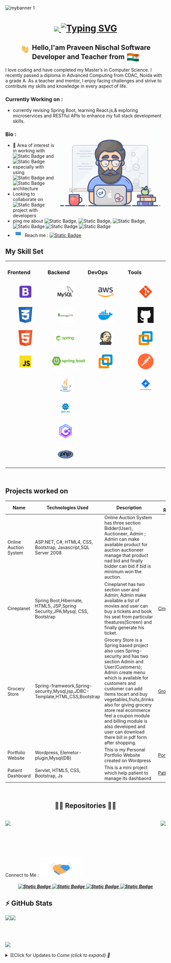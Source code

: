 
![mybanner 1](https://github.com/Praveen-nischal4/Praveen-nischal4/assets/113875949/4bccfd4d-c79e-4486-b05d-4468e79fb886)

<h1 align="center">
  <a href="https://git.io/typing-svg">
    <img src="https://readme-typing-svg.herokuapp.com/?lines=Hello,+Developers!+👋;&center=true&size=30&color=1A5319&font=Ga+Maamli&duration=3500">
    <img src="https://readme-typing-svg.herokuapp.com?font=Ga+Maamli&size=40&color=0C1844&duration=3500&random=false&width=435&lines=Nice+to+meet+you" alt="Typing SVG" />
  </a>
</h1>
 <h2 align="center"> <img src="images/waving-hand.gif" align="center" height="30"/> Hello,I'am Praveen Nischal Software Developer and Teacher from <img src="images/india.gif" align="center" height="27"/> <br> </h2>
<p> I love coding and have completed my Master’s in Computer Science. I recently passed a diploma in Advanced Computing from CDAC, Noida with a grade A. As a teacher and mentor, I enjoy facing challenges and strive to contribute my skills and knowledge in every aspect of life. </p>

### Currently Working on :
- currently revising Spring Boot, learning React.js,& exploring microservices and RESTful APIs to enhance my full stack development skills.

  <img src="images/developer.gif" align="right" width="350"/> 

### Bio :
- 🥂 Area of interest is in working with <img alt="Static Badge" src="https://img.shields.io/badge/Springboot-1A5319"> and <img alt="Static Badge" src="https://img.shields.io/badge/RESTful%20API-4477CE">
- especially with using <img alt="Static Badge" src="https://img.shields.io/badge/microservices-331D2C">  and  <img alt="Static Badge" src="https://img.shields.io/badge/mvc-183D3D"> architecture
- Looking to collaborate on <img alt="Static Badge" src="https://img.shields.io/badge/Springboot-1A5319"> project with developers
-  ping me about <img alt="Static Badge" src="https://img.shields.io/badge/Springboot-1A5319">, <img alt="Static Badge" src="https://img.shields.io/badge/Spring-131842">, <img alt="Static Badge" src="https://img.shields.io/badge/Java%20projects-2E236C">,<img alt="Static Badge" src="https://img.shields.io/badge/wire%20framing-EB5B00"> <img alt="Static Badge" src="https://img.shields.io/badge/JIRA%20Software-B60071"> <img alt="Static Badge" src="https://img.shields.io/badge/REST%20api-E4003A">
- <img src="images/message.gif" height="25"/> Reach me : <a href="mailto:praveennischal12@gmail.com" target="_blank"> <img alt="Static Badge" src="https://img.shields.io/badge/praveennischal12%40gmail.com-6B240C"> </a>









 




 ## My Skill Set  
<table><tr><td valign="top" width="25%">

### Frontend  
<div align="center">  
<img style="margin: 10px" src="images/image6.png" alt="Bootstrap" height="50" />  
<img style="margin: 10px" src="images/image5.png" alt="CSS3" height="50" />  
<img style="margin: 10px" src="images/image7.png" alt="HTML5" height="50" />   
<img style="margin: 10px" src="images/image8.png" alt="JavaScript" height="50" />  

</div></td><td valign="top" width="25%">

### Backend  
<div align="center">  
  
<img style="margin: 10px" src="images/mysql.png" alt="Mysql" height="50" />  
<img style="margin: 10px" src="images/mongodb.png" alt="Mongodb" height="50" />  
<img style="margin: 10px" src="images/spring.png" alt="Spring" height="50" />  
<img style="margin: 10px" src="images/springboot.png" alt="Springboot" height="50" />  
<img style="margin: 10px" src="images/java.png" alt="Java" height="50" />  
<img style="margin: 10px" src="images/restapi.png" alt="restAPI" height="50" />  
<img style="margin: 10px" src="images/csharp.png" alt="csharp" height="50" />  
<img style="margin: 10px" src="images/php.png" alt="PHP" height="50" />  

</div></td><td valign="top" width="25%">

### DevOps  
<div align="center">  
  
  <img style="margin: 10px" src="images/aws.png" alt="AWS" height="50" /> 
<img style="margin: 10px" src="images/docker.png" alt="Docker" height="50" />  
<img style="margin: 10px" src="images/jenkins.png" alt="Jenkins" height="50" />  
<img style="margin: 10px" src="images/vmware.png" alt="VMware" height="50" />  

</div></td><td valign="top" width="25%">

### Tools  
<div align="center">  
  
<img style="margin: 10px" src="images/git.png" alt="git" height="50" />  
<img style="margin: 10px" src="images/github.png" alt="github" height="50" />  
<img style="margin: 10px" src="images/vmware.png" alt="VMware" height="50" />  
<img style="margin: 10px" src="images/postman.png" alt="Postman" height="50" />  
<img style="margin: 10px" src="images/jira.png" alt="jira" height="50" /> 

</div></td></tr>
</table>  

<br/>  

## Projects worked on 

| Name | Technologies Used | Description | Link Repositories |
| --- | --- | --- | --- |
| Online Auction System          | ASP.NET, C#, HTML4, CSS, Bootstrap, Javascript,SQL Server 2008 | Online Auction System has three section Bidder(User), Auctioneer, Admin ; Admin can make available product for auction auctioneer manage that product nad bid and finally bidder can bid if bid is minimum won the auction. | 
| Cineplanet | Spring Boot,Hibernate, HTML5, JSP,Spring Security,JPA,Mysql, CSS, Bootstrap |  Cineplanet has two section user and Admin; Admin make available a list of movies and user can buy a tickets and book his seat from particular theatures(Screen) and finally generate his ticket. | <a href="https://github.com/Praveen-nischal4/Cineplanet.git" title="github"> Cineplanet </a> |
| Grocery Store | Spring-framweork,Spring-security,Mysql,jsp,JDBC-Template,HTML,CSS,Bootstrap | Grocery Store is a Spring based project also uses Spring-security and has two section Admin and User(Customers); Admin  create menu which is available for customers and customer can add items tocart  and buy vegetables,fruits,drinks also for giving grocery store real ecommerce feel a coupon module and billing module is also developed and user can download there bill in pdf form after shopping. | <a href="https://github.com/Praveen-nischal4/OnlineGroceryStore-Application.git" title="github"> GroceryStore </a> |
| Portfolio Website | Wordpress, Elemetor-plugin,Mysql(DB) | This is my Personal Portfolio Website created on Wordpress | <a href="https://www.praveennischal.com" title="portfolio"> PortfolioWebsite </a> |
| Patient Dashboard | Servlet, HTML5, CSS, Bootstrap, Js | This is a mini project which help patient to manage its dashbaord | <a href="https://github.com/Praveen-nischal4/PatientManagementSystem.git" title="portfolio"> PatientDashboard </a> |

<br>


<h2 align="center">👨‍💻 Repositories 👨‍💻</h2>
<br>
<div width="100%" align="center">
  <a align="left" href="https://github.com/Praveen-nischal4/Spring-Security-Basic.git" title="Spring-Security-Basic"><img align="left" height="115" src="https://github-readme-stats.vercel.app/api/pin/?username=Praveen-nischal4&repo=Spring-Security-Basic&theme=react&border_color=61dafb&border_radius=10"></a><a align="right" href="https://github.com/Praveen-nischal4/Hibernate-Coding.git" title="Hibernate-Coding"><img align="right" height="115" src="https://github-readme-stats.vercel.app/api/pin/?username=Praveen-nischal4&repo=Hibernate-Coding&theme=react&border_color=61dafb&border_radius=10"></a>
</div>
<br/><br/><br/><br/><br/><br/>









<p></p> Connect to Me :  <img src="images/Handshake.gif" height="60"/>  </p>    
                   
<h5 align="center">
 
 <a href="https://www.linkedin.com/in/praveen-nischal/"> <img alt="Static Badge" src="https://img.shields.io/badge/-linkedin-blue?style=for-the-badge&logoColor=green&logoSize=100">
 </a>
<a href="https://www.praveennischal.com" title="mysite"> <img alt="Static Badge" src="https://img.shields.io/badge/-MyWebsite-973131?style=for-the-badge&logoSize=100&labelColor=Orange">
 </a>
  <a href="https://stackoverflow.com/users/26347933/praveen-nischal" title="Stack Overflow"> <img alt="Static Badge" src="https://img.shields.io/badge/-StackoverFlow-0C1844?style=for-the-badge&logoSize=100&labelColor=Orange">
   </a>
<a href="https://www.github.com/Praveen-nischal4/" title="github" >  <img alt="Static Badge" src="https://img.shields.io/badge/-github-000000?style=for-the-badge&logoSize=100&labelColor=Orange">
  </a>
</h5>

## ⚡ GitHub Stats

<img align="left" src="https://github-readme-stats.vercel.app/api?username=Praveen-nischal4&show_icons=true&count_private=true&theme=gruvbox" />
<img src="https://github-readme-stats.vercel.app/api/top-langs/?username=Praveen-nischal4&layout=compact&count_private=true&theme=gruvbox" />

<br>
<br> <br> <br>

![](https://komarev.com/ghpvc/?username=Praveen-nischal4&color=dc143c&base=1000&label=Visit+Counter&style=flat-square&color=1A5319)

<details>
<summary> <samp>&#9776;</samp>Click for Updates to Come <i>(click to expand) 🔗</i> </summary>
<h4> Coming  : </h4>
  - documentation of Grocery Store spring project <br>
  - documentation of Cineplanet Spring boot project
</details>



